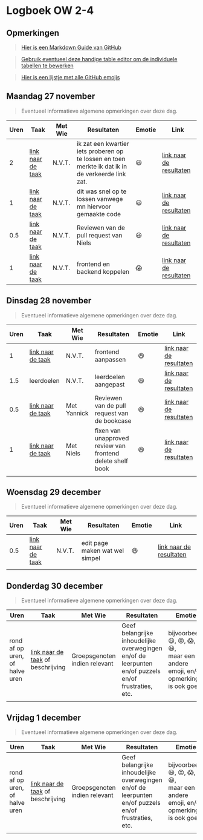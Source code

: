 # Logboek OW 2-4

## Opmerkingen

> [Hier is een Markdown Guide van GitHub](https://guides.github.com/features/mastering-markdown/)

> [Gebruik eventueel deze handige table editor om de individuele tabellen te bewerken](https://www.tablesgenerator.com/markdown_tables)

> [Hier is een lijstje met alle GitHub emojis](https://github.com/ikatyang/emoji-cheat-sheet/blob/master/README.md)

## Maandag 27 november

> Eventueel informatieve algemene opmerkingen over deze dag.

| Uren | Taak                                                                                     | Met Wie | Resultaten                                                                                        | Emotie  | Link                                                                                                                                |
|------|------------------------------------------------------------------------------------------|---------|---------------------------------------------------------------------------------------------------|---------|-------------------------------------------------------------------------------------------------------------------------------------|
| 2    | [link naar de taak](https://github.com/HANICA-DWA/project-sep23-klipspringer/issues/127) | N.V.T.  | ik zat een kwartier iets proberen op te lossen en toen merkte ik dat ik in de verkeerde link zat. | :smiley: | [link naar de resultaten](https://github.com/HANICA-DWA/project-sep23-klipspringer/commit/756d36e3c35e1a484ff2f4eb104ac017c7c03da9) |
| 1    | [link naar de taak](https://github.com/HANICA-DWA/project-sep23-klipspringer/issues/122) | N.V.T.  | dit was snel op te lossen vanwege mn hiervoor gemaakte code                                       | :smiley: | [link naar de resultaten](https://github.com/HANICA-DWA/project-sep23-klipspringer/commit/57597d971d93984d85fac214968e96dc356853be)                                                                                                         |
| 0.5  | [link naar de taak](https://github.com/HANICA-DWA/project-sep23-klipspringer/issues/108) | N.V.T.  | Reviewen van de pull request van Niels                                                            |:satisfied: | [link naar de resultaten](https://github.com/HANICA-DWA/project-sep23-klipspringer/commit/3310d38c7c37fcf3387b8ff5fb1882ca2c638045) |
| 1    | [link naar de taak](https://github.com/HANICA-DWA/project-sep23-klipspringer/issues/126) | N.V.T.  | frontend en backend koppelen                                                                      |:scream: | [link naar de resultaten](https://github.com/HANICA-DWA/project-sep23-klipspringer/commit/49530dfdfed6baeaf47d526f9f305768801f2afd) |

## Dinsdag 28 november

> Eventueel informatieve algemene opmerkingen over deze dag.

| Uren | Taak                                                                                     | Met Wie     | Resultaten                                                 | Emotie      | Link |
|------|------------------------------------------------------------------------------------------|-------------|------------------------------------------------------------|-------------|---|
| 1    | [link naar de taak](https://github.com/HANICA-DWA/project-sep23-klipspringer/issues/126) | N.V.T.      | frontend aanpassen                                         | :satisfied: | [link naar de resultaten](https://github.com/HANICA-DWA/project-sep23-klipspringer/commit/6db4910966aeb9c1f1e03c9ddbd4361a9dd789f9) |
| 1.5  | leerdoelen                                                                               | N.V.T.      | leerdoelen aangepast                                       | :smiley:    | [link naar de resultaten](https://github.com/HANICA-DWA/project-sep23-klipspringer/commit/e1f1cd2ab9d8d9106f329d1a2ec5726373c1685e) |
| 0.5  | [link naar de taak](https://github.com/HANICA-DWA/project-sep23-klipspringer/issues/115) | Met Yannick | Reviewen van de pull request van de bookcase               | :smiley:    | [link naar de resultaten](https://github.com/HANICA-DWA/project-sep23-klipspringer/commit/366d56a917628f6e957c8d72bd11e7a0a32fdddf) |
| 1    | [link naar de taak](https://github.com/HANICA-DWA/project-sep23-klipspringer/issues/126) | Met Niels   | fixen van unapproved review van frontend delete shelf book | :smiley:    | [link naar de resultaten](https://github.com/HANICA-DWA/project-sep23-klipspringer/commit/7d58fa1bb0d85878b797303189e96a6d1aaff72a) |
|      |                                                                                          |             |                                                            |             | |

## Woensdag 29 december

> Eventueel informatieve algemene opmerkingen over deze dag.

| Uren | Taak  | Met Wie | Resultaten                     | Emotie | Link |
|------|---|---------|--------------------------------|---|---|
| 0.5  | [link naar de taak](https://github.com/HANICA-DWA/project-sep23-klipspringer/issues/126) | N.V.T.  | edit page maken wat wel simpel |:satisfied: | [link naar de resultaten](https://github.com/HANICA-DWA/project-sep23-klipspringer/commit/9f6eff230b137c118cfaabbbb5e63c471afd83c6) |
|      | |         |                                | | |

## Donderdag 30 december

> Eventueel informatieve algemene opmerkingen over deze dag.

| Uren | Taak  | Met Wie | Resultaten | Emotie | Link |
|---|---|---|---|---|---|
| rond af op uren, of halve uren | [link naar de taak](https://github.com/link-naar-de-taak) of beschrijving | Groepsgenoten indien relevant | Geef belangrijke inhoudelijke overwegingen en/of de leerpunten en/of puzzels en/of frustraties, etc.  |bijvoorbeeld <br />:smiley:, :rage:, :scream:, of :satisfied:, <br />maar een andere emoji, en/of opmerking is ook goed | [link naar de resultaten](https://github.com/link-naar-de-commit) |
| | | | | | |



## Vrijdag 1 december

> Eventueel informatieve algemene opmerkingen over deze dag.

| Uren | Taak  | Met Wie | Resultaten | Emotie | Link |
|---|---|---|---|---|---|
| rond af op uren, of halve uren | [link naar de taak](https://github.com/link-naar-de-taak) of beschrijving | Groepsgenoten indien relevant | Geef belangrijke inhoudelijke overwegingen en/of de leerpunten en/of puzzels en/of frustraties, etc.  |bijvoorbeeld <br />:smiley:, :rage:, :scream:, of :satisfied:, <br />maar een andere emoji, en/of opmerking is ook goed | [link naar de resultaten](https://github.com/link-naar-de-commit) |
| | | | | | |
